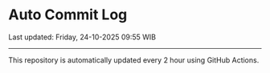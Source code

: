 # Auto Commit Log

Last updated: Friday, 24-10-2025 09:55 WIB

---

This repository is automatically updated every 2 hour using GitHub Actions.
